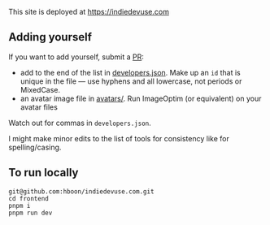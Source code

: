 This site is deployed at https://indiedevuse.com

## Adding yourself

If you want to add yourself, submit a [PR](https://github.com/hboon/indiedevuse.com/pulls):

* add to the end of the list in [developers.json](https://github.com/hboon/indiedevuse.com/blob/main/frontend/src/data/developers.json). Make up an `id` that is unique in the file — use hyphens and all lowercase, not periods or MixedCase.
* an avatar image file in [avatars/](https://github.com/hboon/indiedevuse.com/tree/main/frontend/public/avatars). Run ImageOptim (or equivalent) on your avatar files

Watch out for commas in `developers.json`.

I might make minor edits to the list of tools for consistency like for spelling/casing.

## To run locally

```
git@github.com:hboon/indiedevuse.com.git
cd frontend
pnpm i
pnpm run dev
```
